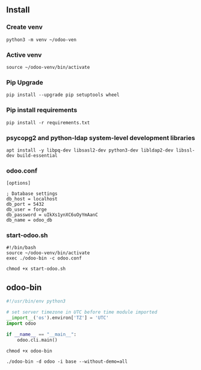 ## Install

### Create venv
```shell
python3 -m venv ~/odoo-ven
```

### Active venv
```shell
source ~/odoo-venv/bin/activate
```

### Pip Upgrade
```shell
pip install --upgrade pip setuptools wheel
```

### Pip install requirements
```shell
pip install -r requirements.txt
```


### psycopg2 and python-ldap system-level development libraries
```shell
apt install -y libpq-dev libsasl2-dev python3-dev libldap2-dev libssl-dev build-essential
```

### odoo.conf
```pycon
[options]

; Database settings
db_host = localhost
db_port = 5432
db_user = forge
db_password = uIkXs1ynXC6uOyYmAanC
db_name = odoo_db
```

### start-odoo.sh
```shell
#!/bin/bash
source ~/odoo-venv/bin/activate
exec ./odoo-bin -c odoo.conf
```
```shell
chmod +x start-odoo.sh
```

## odoo-bin
```python
#!/usr/bin/env python3

# set server timezone in UTC before time module imported
__import__('os').environ['TZ'] = 'UTC'
import odoo

if __name__ == "__main__":
    odoo.cli.main()
```
```shell
chmod +x odoo-bin
```

```shell
./odoo-bin -d odoo -i base --without-demo=all
```
